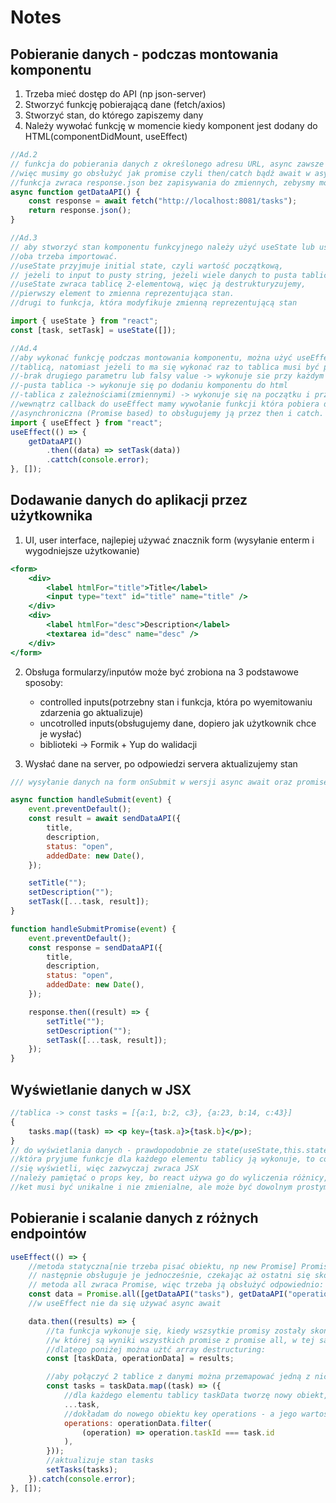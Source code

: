 # Notes

## Pobieranie danych - podczas montowania komponentu

1. Trzeba mieć dostęp do API (np json-server)
2. Stworzyć funkcję pobierającą dane (fetch/axios)
3. Stworzyć stan, do którego zapiszemy dany
4. Należy wywołać funkcję w momencie kiedy komponent jest dodany do HTML(componentDidMount, useEffect)

```javascript
//Ad.2
// funkcja do pobierania danych z określonego adresu URL, async zawsze zwraca Promise,
//więc musimy go obsłużyć jak promise czyli then/catch bądź await w async function
//funkcja zwraca response.json bez zapisywania do zmiennych, zebysmy mogli ją exportowac i uzywac w róznych modułach
async function getDataAPI() {
    const response = await fetch("http://localhost:8081/tasks");
    return response.json();
}

//Ad.3
// aby stworzyć stan komponentu funkcyjnego należy użyć useState lub useReducer,
//oba trzeba importować.
//useState przyjmuje initial state, czyli wartość początkową,
// jeżeli to input to pusty string, jeżeli wiele danych to pusta tablica
//useState zwraca tablicę 2-elementową, więc ją destrukturyzujemy,
//pierwszy element to zmienna reprezentująca stan.
//drugi to funkcja, która modyfikuje zmienną reprezentującą stan

import { useState } from "react";
const [task, setTask] = useState([]);

//Ad.4
//aby wykonać funkcję podczas montowania komponentu, można użyć useEffect z drugim parametrem, który musi być
//tablicą, natomiast jeżeli to ma się wykonać raz to tablica musi być pusta
//-brak drugiego parametru lub falsy value -> wykonuje sie przy każdym rerenderze komponentu
//-pusta tablica -> wykonuje się po dodaniu komponentu do html
//-tablica z zależnościami(zmiennymi) -> wykonuje się na początku i przy każdej zmianie wartości z tablicy
//wewnątrz callback do useEffect mamy wywołanie funkcji która pobiera dane, w związku z tym, że jest async
//asynchroniczna (Promise based) to obsługujemy ją przez then i catch.
import { useEffect } from "react";
useEffect(() => {
    getDataAPI()
        .then((data) => setTask(data))
        .cattch(console.error);
}, []);
```

## Dodawanie danych do aplikacji przez użytkownika

1. UI, user interface, najlepiej używać znacznik form (wysyłanie enterm i wygodniejsze użytkowanie)

```jsx
<form>
    <div>
        <label htmlFor="title">Title</label>
        <input type="text" id="title" name="title" />
    </div>
    <div>
        <label htmlFor="desc">Description</label>
        <textarea id="desc" name="desc" />
    </div>
</form>
```

2. Obsługa formularzy/inputów może być zrobiona na 3 podstawowe sposoby:

    - controlled inputs(potrzebny stan i funkcja, która po wyemitowaniu zdarzenia go aktualizuje)
    - uncotrolled inputs(obsługujemy dane, dopiero jak użytkownik chce je wysłać)
    - biblioteki -> Formik + Yup do walidacji

3. Wysłać dane na server, po odpowiedzi servera aktualizujemy stan

```javascript
/// wysyłanie danych na form onSubmit w wersji async await oraz promise fetch/catch

async function handleSubmit(event) {
    event.preventDefault();
    const result = await sendDataAPI({
        title,
        description,
        status: "open",
        addedDate: new Date(),
    });

    setTitle("");
    setDescription("");
    setTask([...task, result]);
}

function handleSubmitPromise(event) {
    event.preventDefault();
    const response = sendDataAPI({
        title,
        description,
        status: "open",
        addedDate: new Date(),
    });

    response.then((result) => {
        setTitle("");
        setDescription("");
        setTask([...task, result]);
    });
}
```

## Wyświetlanie danych w JSX

```jsx
//tablica -> const tasks = [{a:1, b:2, c3}, {a:23, b:14, c:43}]
{
    tasks.map((task) => <p key={task.a}>{task.b}</p>);
}
// do wyświetlania danych - prawdopodobnie ze state(useState,this.state) używa sie map (metoda tablicy),
//która pryjume funkcje dla każdego elementu tablicy ją wykonuje, to co zwróci będzie elemenetem, który
//się wyświetli, więc zazwyczaj zwraca JSX
//należy pamiętać o props key, bo react używa go do wyliczenia różnicy, którą musi zaaplikować pomiędzy virtual dom i real dom
//ket musi być unikalne i nie zmienialne, ale może być dowolnym prostym typem danych.
```

## Pobieranie i scalanie danych z różnych endpointów

```javascript
useEffect(() => {
    //metoda statyczna[nie trzeba pisać obiektu, np new Promise] Promise.all() przyjmuje tablicę Promises,
    // następnie obsługuje je jednocześnie, czekając aż ostatni się skończy.
    // metoda all zwraca Promise, więc trzeba ją obsłużyć odpowiednio: await lub then.
    const data = Promise.all([getDataAPI("tasks"), getDataAPI("operations")]);
    //w useEffect nie da się używać async await

    data.then((results) => {
        //ta funkcja wykonuje się, kiedy wszsytkie promisy zostały skończone, result posiada w sobię tablicę,
        //w której są wyniki wszystkich promise z promise all, w tej samej kolejności jak zostały dodane
        //dlatego poniżej można użtć array destructuring:
        const [taskData, operationData] = results;

        //aby połączyć 2 tablice z danymi można przemapować jedną z nich, dodając elementy drugiej do elementów pierwszej
        const tasks = taskData.map((task) => ({
            //dla każdego elementu tablicy taskData tworzę nowy obiekt, gdzie za pomocą spread operator wstawiam wszystkie elementy
            ...task,
            //dokładam do nowego obiektu key operations - a jego wartość wylicza filter wyników z drugiej tablicy
            operations: operationData.filter(
                (operation) => operation.taskId === task.id
            ),
        }));
        //aktualizuje stan tasks
        setTasks(tasks);
    }).catch(console.error);
}, []);
```
